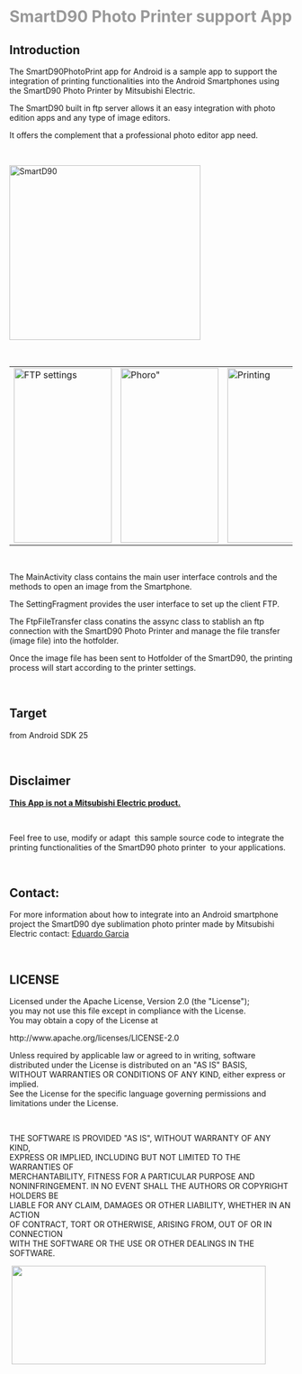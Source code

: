 <h1><span style="color: #999999;">SmartD90 Photo Printer support App</span></h1>
<h2>Introduction</h2>
<p>The SmartD90PhotoPrint app for Android is a sample app to support the integration of printing functionalities into the Android Smartphones using the SmartD90 Photo Printer by Mitsubishi Electric.</p>
<p>The SmartD90 built in ftp server allows it an easy integration with photo edition apps and any type of image editors.</p>
<p>It offers the complement that a professional photo editor app need.</p>
<p>&nbsp;</p>
<p><img src="http://www.motionstudios.es/edu/php/smartd90/smartd90.png" alt="SmartD90" width="340" height="310" /></p>
<p>&nbsp;</p>
<table border="0">
<tbody>
<tr>
<td><img src="http://www.motionstudios.es/edu/php/smartd90/screen1.png" alt="FTP settings" width="174" height="310" /></td>
<td><img src="http://www.motionstudios.es/edu/php/smartd90/screen2.png" alt="Phoro&quot;" width="174" height="310" /></td>
<td><img src="http://www.motionstudios.es/edu/php/smartd90/screen3.png" alt="Printing" width="174" height="310" /></td>
</tr>
</tbody>
</table>
<p>&nbsp;</p>
<p>The MainActivity class contains the main user interface controls and the methods to open&nbsp;an image from the Smartphone.</p>
<p>The SettingFragment provides the user interface to set up the client FTP.</p>
<p>The FtpFileTransfer class conatins the assync class to stablish an ftp connection with the SmartD90 Photo Printer and manage the file transfer (image file) into the hotfolder.</p>
<p>Once the image file has been sent to Hotfolder of the SmartD90, the printing process&nbsp;will&nbsp;start according to the printer settings.</p>
<p>&nbsp;</p>
<h2><strong>Target</strong></h2>
<p>from Android SDK 25</p>
<p>&nbsp;</p>
<h2><strong>Disclaimer</strong></h2>
<p><strong><span style="text-decoration: underline;">This App is not a Mitsubishi Electric product.</span></strong></p>
<p>&nbsp;</p>
<p>Feel free to use, modify or adapt &nbsp;this sample source code to integrate the printing functionalities of the SmartD90 photo printer &nbsp;to your applications.</p>
<p>&nbsp;</p>
<h2>Contact:</h2>
<p>For more information about how to integrate into an Android smartphone project the SmartD90 dye sublimation photo printer made by Mitsubishi Electric contact: <a href="mailto: edugarcia.bdn@gmail.com">Eduardo Garcia</a></p>
<p>&nbsp;</p>
<h2>LICENSE</h2>
<p>Licensed under the Apache License, Version 2.0 (the "License");<br /> you may not use this file except in compliance with the License.<br /> You may obtain a copy of the License at</p>
<p>http://www.apache.org/licenses/LICENSE-2.0</p>
<p>Unless required by applicable law or agreed to in writing, software<br /> distributed under the License is distributed on an "AS IS" BASIS,<br /> WITHOUT WARRANTIES OR CONDITIONS OF ANY KIND, either express or implied.<br /> See the License for the specific language governing permissions and<br /> limitations under the License.</p>
<p>&nbsp;</p>
<p>THE SOFTWARE IS PROVIDED "AS IS", WITHOUT WARRANTY OF ANY KIND,<br />EXPRESS OR IMPLIED, INCLUDING BUT NOT LIMITED TO THE WARRANTIES OF<br />MERCHANTABILITY, FITNESS FOR A PARTICULAR PURPOSE AND<br />NONINFRINGEMENT. IN NO EVENT SHALL THE AUTHORS OR COPYRIGHT HOLDERS BE<br />LIABLE FOR ANY CLAIM, DAMAGES OR OTHER LIABILITY, WHETHER IN AN ACTION<br />OF CONTRACT, TORT OR OTHERWISE, ARISING FROM, OUT OF OR IN CONNECTION<br />WITH THE SOFTWARE OR THE USE OR OTHER DEALINGS IN THE SOFTWARE.</p>
<p>&nbsp;<a title="SmartD90 Photo Print Support App" href="https://play.google.com/store/apps/details?id=com.smartd90photoprint&amp;hl=en" target="_blank"><img src="http://www.motionstudios.es/edu/php/smartd90/en_badge_web_generic.png" alt="" width="452" height="175" /></a></p>
